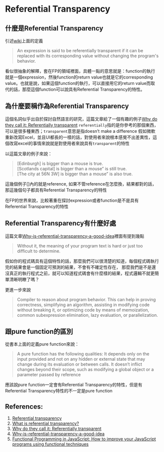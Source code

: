 # Referential Transparency
## 什麼是Referential Transparency  
引述[wiki](https://en.wikipedia.org/wiki/Referential_transparency)上面的定義
> An expression is said to be referentially transparent if it can be replaced with its corresponding value without changing the program's behavior.

看似很抽象的解釋，套在FP的領域裡面，具體一點的意思就是：function的執行就是一個expression，然後function的return value也就是它的corresponding value。也就是說，如果這個function的執行，可以直接用它的return value而取代的話，那麼這個function可以說具有Referential Transparency的特性。

## 為什麼要稱作為Referential Transparency  
這個名詞似乎出自於探討自然語言的研究，這篇文章給了一個有趣的例子[Why do they call it: Referentially transparent](http://www.nobugs.org/blog/archives/2008/11/12/why-do-they-call-it-referentially-transparent/)
`referentially`指的是你參考的那個東西，可以是很多種東西；`transparent`意思是指doesn’t make a difference
假如微軟重新改寫Excel，並且UI都長的一樣的話，對使用者來說根本感覺不出差異性，這個改寫excel的事情來說就是對使用者來說具有`transparent`的特性

以這篇文章的例子來說：
> [Edinburgh] is bigger than a mouse is true.  
> [Scotlands capital] is bigger than a mouse” is still true.  
> [The city at 56N 3W] is bigger than a mouse” is also true.

這幾個例子[]內的就是reference, 如果不管reference在怎麼換，結果都對的話，那這幾個句子都具有Referential Transparency的特性

在FP的世界來說，比較著重在探討expression或者function是不是具有Referential Transparency的特性

## Referential Transparency有什麼好處  
這篇文章[Why-is-referential-transparency-a-good-idea](https://www.quora.com/Why-is-referential-transparency-a-good-idea)裡面有提到幾點
> Without it, the meaning of your program text is hard or just too difficult to determine.

假如你的程式碼具有這個特性的話，那麼我們可以很清楚的知道，每個程式碼執行完的結果會是一個固定可預測的結果，不會有不確定性存在，
那麼我們是不是還沒真正的執行程式之前，就可以知道程式碼會有什麼樣的結果，程式邏輯不就更簡單清晰明瞭了嗎？

更進一步來說
> Compiler to reason about program behavior. This can help in proving correctness, simplifying an algorithm, assisting in modifying code without breaking it, or optimizing code by means of memoization, common subexpression elimination, lazy evaluation, or parallelization.

## 跟pure function的區別  
從書本上面的定義pure function來說：
> A pure function has the following qualities:
> It depends only on the input provided and not on any hidden or external state that may change during its evaluation or between calls.
> It doesn’t inflict changes beyond their scope, such as modifying a global object or a parameter passed by reference

應該說pure function一定會有Referential Transparency的特性，但是有Referential Transparency特性的不一定是pure function

## References:  
1. [Referential transparency](https://en.wikipedia.org/wiki/Referential_transparency)  
2. [What is referential transparency?](http://stackoverflow.com/questions/210835/what-is-referential-transparency)  
3. [Why do they call it: Referentially transparent](http://www.nobugs.org/blog/archives/2008/11/12/why-do-they-call-it-referentially-transparent/)  
4. [Why-is-referential-transparency-a-good-idea](https://www.quora.com/Why-is-referential-transparency-a-good-idea)  
5. [Functional Programming in JavaScript: How to improve your JavaScript programs using functional techniques](https://www.amazon.com/Functional-Programming-JavaScript-functional-techniques/dp/1617292826)